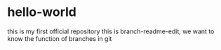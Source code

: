 # hello-world
this is my first official repository 
this is branch-readme-edit, we want to know the function of branches in git
